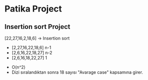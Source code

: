 # Patika Project
## Insertion sort Project
[22,27,16,2,18,6] -> Insertion sort

- [2,27,16,22,18,6] n-1
- [2,6,16,22,18,27] n-2
- [2,6,16,18,22,27] 1

* O(n^2)
* Dizi sıralandıktan sonra 18 sayısı "Avarage case" kapsamına girer.
